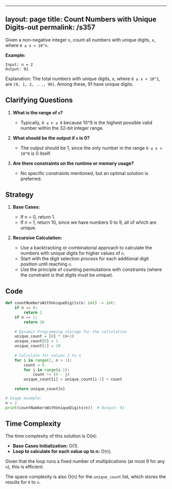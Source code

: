 
---
layout: page
title:  Count Numbers with Unique Digits-out
permalink: /s357
---

Given a non-negative integer `n`, count all numbers with unique digits, `x`, where `0 ≤ x < 10^n`.

**Example:**
```
Input: n = 2
Output: 91 
```
Explanation: The total numbers with unique digits, x, where `0 ≤ x < 10^2`, are `[0, 1, 2, ..., 99]`. Among these, 91 have unique digits.

## Clarifying Questions

1. **What is the range of `n`?**
   - Typically, `0 ≤ n ≤ 8` because 10^9 is the highest possible valid number within the 32-bit integer range.

2. **What should be the output if `n` is 0?**
   - The output should be 1, since the only number in the range `0 ≤ x < 10^0` is 0 itself.

3. **Are there constraints on the runtime or memory usage?**
   - No specific constraints mentioned, but an optimal solution is preferred.

## Strategy

1. **Base Cases:**
   - If n = 0, return 1.
   - If n = 1, return 10, since we have numbers 0 to 9, all of which are unique.

2. **Recursive Calculation:**
   - Use a backtracking or combinatorial approach to calculate the numbers with unique digits for higher values of `n`.
   - Start with the digit selection process for each additional digit position until reaching `n`.
   - Use the principle of counting permutations with constraints (where the constraint is that digits must be unique).

## Code

```python
def countNumbersWithUniqueDigits(n: int) -> int:
    if n == 0:
        return 1
    if n == 1:
        return 10
    
    # Dynamic Programming storage for the calculation
    unique_count = [0] * (n+1)
    unique_count[0] = 1
    unique_count[1] = 10
    
    # Calculate for values 2 to n
    for i in range(2, n + 1):
        count = 9
        for j in range(i-1):
            count *= (9 - j)
        unique_count[i] = unique_count[i-1] + count
    
    return unique_count[n]

# Usage example:
n = 2
print(countNumbersWithUniqueDigits(n))  # Output: 91
```

## Time Complexity

The time complexity of this solution is O(n):

- **Base Cases Initialization:** O(1).
- **Loop to calculate for each value up to n:** O(n).
   
Given that the loop runs a fixed number of multiplications (at most 9 for any `n`), this is efficient.
   
The space complexity is also O(n) for the `unique_count` list, which stores the results for `0` to `n`.